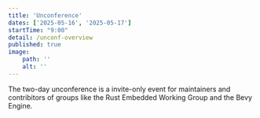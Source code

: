 ```yaml
---
title: 'Unconference'
dates: ['2025-05-16', '2025-05-17']
startTime: "9:00"
detail: /unconf-overview
published: true
image:
    path: ''
    alt: ''
---
```


The two-day unconference is a invite-only event for maintainers and contribitors of groups like the Rust Embedded Working Group and the Bevy Engine.
